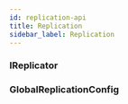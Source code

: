 ```yaml
---
id: replication-api
title: Replication
sidebar_label: Replication
---
```


### IReplicator


### GlobalReplicationConfig
